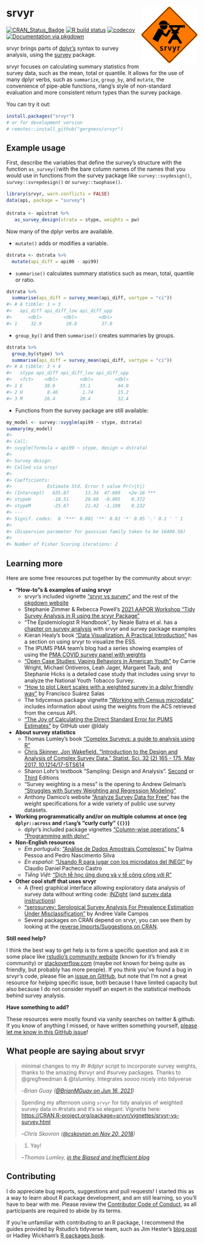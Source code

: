 
<!-- README.md is generated from README.Rmd. Please edit that file -->

# srvyr <img src="tools/logo.png" align="right" height="149" width="149"/>

<!-- badges: start -->

[![CRAN\_Status\_Badge](http://www.r-pkg.org/badges/version/srvyr)](https://CRAN.R-project.org/package=srvyr)
[![R build
status](https://github.com/gergness/srvyr/workflows/R-CMD-check/badge.svg)](https://github.com/gergness/srvyr/actions)
[![codecov](https://app.codecov.io/gh/gergness/srvyr/branch/main/graph/badge.svg?token=q4DvfEj5Jj)](https://app.codecov.io/gh/gergness/srvyr)
[![Documentation via
pkgdown](tools/pkgdownshield.svg)](http://gdfe.co/srvyr/)
<!-- badges: end -->

srvyr brings parts of [dplyr’s](https://github.com/tidyverse/dplyr/)
syntax to survey analysis, using the
[survey](https://CRAN.R-project.org/package=survey) package.

srvyr focuses on calculating summary statistics from survey data, such
as the mean, total or quantile. It allows for the use of many dplyr
verbs, such as `summarize`, `group_by`, and `mutate`, the convenience of
pipe-able functions, rlang’s style of non-standard evaluation and more
consistent return types than the survey package.

You can try it out:

``` r
install.packages("srvyr")
# or for development version
# remotes::install_github("gergness/srvyr")
```

## Example usage

First, describe the variables that define the survey’s structure with
the function `as_survey()`with the bare column names of the names that
you would use in functions from the survey package like
`survey::svydesign()`, `survey::svrepdesign()` or `survey::twophase()`.

``` r
library(srvyr, warn.conflicts = FALSE)
data(api, package = "survey")

dstrata <- apistrat %>%
   as_survey_design(strata = stype, weights = pw)
```

Now many of the dplyr verbs are available.

-   `mutate()` adds or modifies a variable.

``` r
dstrata <- dstrata %>%
  mutate(api_diff = api00 - api99)
```

-   `summarise()` calculates summary statistics such as mean, total,
    quantile or ratio.

``` r
dstrata %>% 
  summarise(api_diff = survey_mean(api_diff, vartype = "ci"))
#> # A tibble: 1 × 3
#>   api_diff api_diff_low api_diff_upp
#>      <dbl>        <dbl>        <dbl>
#> 1     32.9         28.8         37.0
```

-   `group_by()` and then `summarise()` creates summaries by groups.

``` r
dstrata %>% 
  group_by(stype) %>%
  summarise(api_diff = survey_mean(api_diff, vartype = "ci"))
#> # A tibble: 3 × 4
#>   stype api_diff api_diff_low api_diff_upp
#>   <fct>    <dbl>        <dbl>        <dbl>
#> 1 E        38.6         33.1          44.0
#> 2 H         8.46         1.74         15.2
#> 3 M        26.4         20.4          32.4
```

-   Functions from the survey package are still available:

``` r
my_model <- survey::svyglm(api99 ~ stype, dstrata)
summary(my_model)
#> 
#> Call:
#> svyglm(formula = api99 ~ stype, design = dstrata)
#> 
#> Survey design:
#> Called via srvyr
#> 
#> Coefficients:
#>             Estimate Std. Error t value Pr(>|t|)    
#> (Intercept)   635.87      13.34  47.669   <2e-16 ***
#> stypeH        -18.51      20.68  -0.895    0.372    
#> stypeM        -25.67      21.42  -1.198    0.232    
#> ---
#> Signif. codes:  0 '***' 0.001 '**' 0.01 '*' 0.05 '.' 0.1 ' ' 1
#> 
#> (Dispersion parameter for gaussian family taken to be 16409.56)
#> 
#> Number of Fisher Scoring iterations: 2
```

## Learning more

Here are some free resources put together by the community about srvyr:

-   **“How-to”s & examples of using srvyr**
    -   srvyr’s included vignette [“srvyr vs
        survey”](http://gdfe.co/srvyr/articles/srvyr-vs-survey.html) and
        the rest of the [pkgdown website](http://gdfe.co/srvyr/)
    -   Stephanie Zimmer & Rebecca Powell’s [2021 AAPOR Workshop “Tidy
        Survey Analysis in R using the srvyr
        Package”](https://github.com/szimmer/tidy-survey-aapor-2021)
    -   “The Epidemiologist R Handbook”, by Neale Batra et al. has a
        [chapter on survey analysis](https://epirhandbook.com/en/) with
        srvyr and survey package examples
    -   Kieran Healy’s book [“Data Visualization: A Practical
        Introduction”](https://socviz.co/modeling.html#plots-from-complex-surveys)
        has a section on using srvyr to visualize the ESS.
    -   The IPUMS PMA team’s blog had a series showing examples of using
        the [PMA COVID survey panel with
        weights](https://tech.popdata.org/pma-data-hub/index.html)
    -   [“Open Case Studies: Vaping Behaviors in American
        Youth”](https://www.opencasestudies.org/ocs-bp-vaping-case-study/)
        by Carrie Wright, Michael Ontiveros, Leah Jager, Margaret Taub,
        and Stephanie Hicks is a detailed case study that includes using
        srvyr to analyze the National Youth Tobacco Survey.
    -   [“How to plot Likert scales with a weighted survey in a dplyr
        friendly
        way”](https://towardsdatascience.com/how-to-plot-likert-scales-with-a-weighted-survey-in-a-dplyr-friendly-way-68df600881a)
        by Francisco Suárez Salas
    -   The tidycensus package vignette [“Working with Census
        microdata”](https://walker-data.com/tidycensus/articles/pums-data.html)
        includes information about using the weights from the ACS
        retrieved from the census API.
    -   [“The Joy of Calculating the Direct Standard Error for PUMS
        Estimates”](https://ldaly.github.io/giveinandblogit/) by GitHub
        user @ldaly
-   **About survey statistics**
    -   Thomas Lumley’s book [“Complex Surveys: a guide to analysis
        using R”](http://r-survey.r-forge.r-project.org/svybook/)
    -   [Chris Skinner. Jon Wakefield. “Introduction to the Design and
        Analysis of Complex Survey Data.” Statist. Sci. 32 (2) 165 -
        175, May 2017.
        10.1214/17-STS614](https://projecteuclid.org/accountAjax/Download?downloadType=journal%20article&urlId=10.1214%2F17-STS614&isResultClick=True)
    -   Sharon Lohr’s textbook “Sampling: Design and Analysis”.
        [Second](https://www.sharonlohr.com/sampling-design-and-analysis-2e)
        or
        [Third](https://www.sharonlohr.com/sampling-design-and-analysis-3e)
        Editions
    -   “Survey weighting is a mess” is the opening to Andrew Gelman’s
        [“Struggles with Survey Weighting and Regression
        Modeling”](http://www.stat.columbia.edu/~gelman/research/published/STS226.pdf)
    -   Anthony Damico’s website [“Analyze Survey Data for
        Free”](http://asdfree.com) has the weight specifications for a
        wide variety of public use survey datasets.
-   **Working programmatically and/or on multiple columns at once (eg
    `dplyr::across` and `rlang`’s “curly curly” `{{}}`)**
    -   dplyr’s included package vignettes [“Column-wise
        operations”](https://dplyr.tidyverse.org/articles/colwise.html)
        & [“Programming with
        dplyr”](https://dplyr.tidyverse.org/articles/programming.html)
-   **Non-English resources**
    -   *Em português:* [“Análise de Dados Amostrais
        Complexos”](https://djalmapessoa.github.io/adac/) by Djalma
        Pessoa and Pedro Nascimento Silva
    -   *En español:* [“Usando R para jugar con los microdatos del
        INEGI”](https://medium.com/tacosdedatos/usando-r-para-sacar-información-de-los-microdatos-del-inegi-b21b6946cf4f)
        by Claudio Daniel Pacheco Castro
    -   *Tiếng Việt:* [“Dịch tễ học ứng dụng và y tế công cộng với
        R”](https://epirhandbook.com/vn/survey-analysis.html)
-   **Other cool stuff that uses srvyr**
    -   A (free) graphical interface allowing exploratory data analysis
        of survey data without writing code:
        [iNZight](https://inzight.nz/) (and [survey data
        instructions](https://inzight.nz/docs/survey-specification.html))
    -   [“serosurvey: Serological Survey Analysis For Prevalence
        Estimation Under
        Misclassification”](https://avallecam.github.io/serosurvey/) by
        Andree Valle Campos
    -   Several packages on CRAN depend on srvyr, you can see them by
        looking at the [reverse Imports/Suggestions on
        CRAN](https://cran.r-project.org/package=srvyr).

**Still need help?**

I think the best way to get help is to form a specific question and ask
it in some place like [rstudio’s community
website](https://community.rstudio.com) (known for it’s friendly
community) or [stackoverflow.com](https://stackoverflow.com) (maybe not
known for being quite as friendly, but probably has more people). If you
think you’ve found a bug in srvyr’s code, please file an [issue on
GitHub](https://github.com/gergness/srvyr/issues/new), but note that I’m
not a great resource for helping specific issue, both because I have
limited capacity but also because I do not consider myself an expert in
the statistical methods behind survey analysis.

**Have something to add?**

These resources were mostly found via vanity searches on twitter &
github. If you know of anything I missed, or have written something
yourself, [please let me know in this GitHub
issue](https://github.com/gergness/srvyr/issues/127)!

## What people are saying about srvyr

> minimal changes to my \#r \#dplyr script to incorporate survey
> weights, thanks to the amazing \#srvyr and \#survey packages. Thanks
> to @gregfreedman & @tslumley. Integrates soooo nicely into tidyverse
>
> –<cite>Brian Guay ([@BrianMGuay on Jun 16,
> 2021](https://twitter.com/brianmguay/status/1405224564196622338))</cite>

> Spending my afternoon using `srvyr` for tidy analysis of weighted
> survey data in \#rstats and it’s so elegant. Vignette here:
> <https://CRAN.R-project.org/package=srvyr/vignettes/srvyr-vs-survey.html>
>
> –<cite>Chris Skovron ([@cskovron on Nov 20,
> 2018](https://twitter.com/cskovron/status/1065015904784842752))</cite>

> 1.  Yay!
>
> –<cite>Thomas Lumley, [in the Biased and Inefficient
> blog](http://notstatschat.tumblr.com/post/161225885311/pipeable-survey-analysis-in-r)</cite>

## Contributing

I do appreciate bug reports, suggestions and pull requests! I started
this as a way to learn about R package development, and am still
learning, so you’ll have to bear with me. Please review the [Contributor
Code of
Conduct](https://github.com/gergness/srvyr/blob/main/CODE_OF_CONDUCT.md),
as all participants are required to abide by its terms.

If you’re unfamiliar with contributing to an R package, I recommend the
guides provided by Rstudio’s tidyverse team, such as Jim Hester’s [blog
post](https://www.tidyverse.org/blog/2017/08/contributing/) or Hadley
Wickham’s [R packages book](https://r-pkgs.org/).
